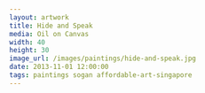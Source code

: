 ```yaml
---
layout: artwork
title: Hide and Speak
media: Oil on Canvas
width: 40
height: 30
image_url: /images/paintings/hide-and-speak.jpg
date: 2013-11-01 12:00:00
tags: paintings sogan affordable-art-singapore
---
```

